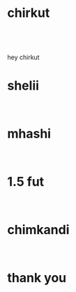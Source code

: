 # chirkut
<br>
<h1></h1>hey chirkut</h1>
<br>
<h1>shelii</h1>
<br>
<h1>mhashi</h1>
<br>
<h1>1.5 fut</h1>
<br>
<h1>chimkandi</h1>
<br>
<h1>thank you</h1>
